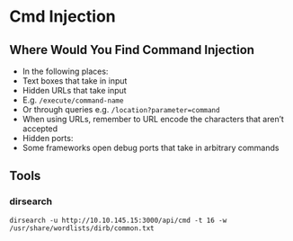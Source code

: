 # Cmd Injection
## Where Would You Find Command Injection
- In the following places:
- Text boxes that take in input
- Hidden URLs that take input
- E.g. `/execute/command-name`
- Or through queries e.g. `/location?parameter=command`
- When using URLs, remember to URL encode the characters that aren’t accepted
- Hidden ports:
- Some frameworks open debug ports that take in arbitrary commands 
## Tools
### dirsearch
````
dirsearch -u http://10.10.145.15:3000/api/cmd -t 16 -w /usr/share/wordlists/dirb/common.txt
````





















